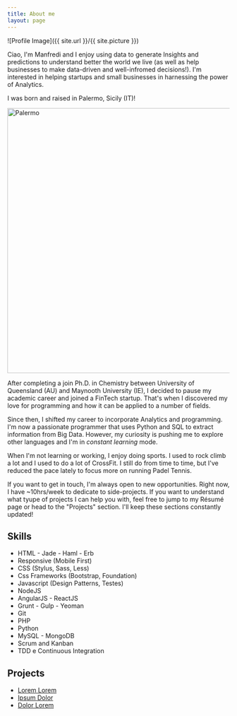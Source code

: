 ```yaml
---
title: About me
layout: page
---
```

![Profile Image]({{ site.url }}/{{ site.picture }})

Ciao, I'm Manfredi and I enjoy using data to generate Insights and predictions to understand better the world we live (as well as help businesses to make data-driven and well-infromed decisions!). <span class="evidence">I'm interested in helping startups and small businesses in harnessing the power of Analytics. </span>

<div class="breaker"></div>

I was born and raised in Palermo, Sicily (IT)!

<img src="/assets/images/palermo_about_header.jpg" alt="Palermo"
	title="View of Palermo" style="width:1200px;height:600;" />

After completing a join Ph.D. in Chemistry between University of Queensland (AU) and Maynooth University (IE), I decided to pause my academic career and joined a FinTech startup. That's when I discovered my love for programming and how it can be applied to a number of fields. 

Since then, I shifted my career to incorporate Analytics and programming. I'm now a passionate programmer that uses Python and SQL to extract information from Big Data. However, my curiosity is pushing me to explore other languages and I'm in *constant learning* mode.

When I'm not learning or working, I enjoy doing sports. I used to rock climb a lot and I used to do a lot of CrossFit. I still do from time to time, but I've reduced the pace lately to focus more on running Padel Tennis. 

<div class="breaker"></div>

If you want to get in touch, I'm always open to new opportunities. Right now, I have ~10hrs/week to dedicate to side-projects. If you want to understand what tyupe of projects I can help you with, feel free to jump to my Résumé page or head to the "Projects" section. I'll keep these sections constantly updated! 

<div class="breaker"></div>










<h2>Skills</h2>

<ul class="skill-list">
	<li>HTML - Jade - Haml - Erb</li>
	<li>Responsive (Mobile First)</li>
	<li>CSS (Stylus, Sass, Less)</li>
	<li>Css Frameworks (Bootstrap, Foundation)</li>
	<li>Javascript (Design Patterns, Testes)</li>
	<li>NodeJS</li>
	<li>AngularJS - ReactJS</li>
	<li>Grunt - Gulp - Yeoman</li>
	<li>Git</li>
	<li>PHP</li>
	<li>Python</li>
	<li>MySQL - MongoDB</li>
	<li>Scrum and Kanban</li>
	<li>TDD e Continuous Integration</li>
</ul>

<h2>Projects</h2>

<ul>
	<li><a href="https://github.com/">Lorem Lorem</a></li>
	<li><a href="https://github.com/">Ipsum Dolor</a></li>
	<li><a href="https://github.com/">Dolor Lorem</a></li>
</ul>

